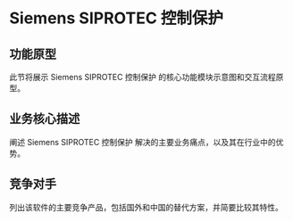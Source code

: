 # Siemens SIPROTEC 控制保护

## 功能原型

此节将展示 Siemens SIPROTEC 控制保护 的核心功能模块示意图和交互流程原型。

## 业务核心描述

阐述 Siemens SIPROTEC 控制保护 解决的主要业务痛点，以及其在行业中的优势。

## 竞争对手

列出该软件的主要竞争产品，包括国外和中国的替代方案，并简要比较其特性。
